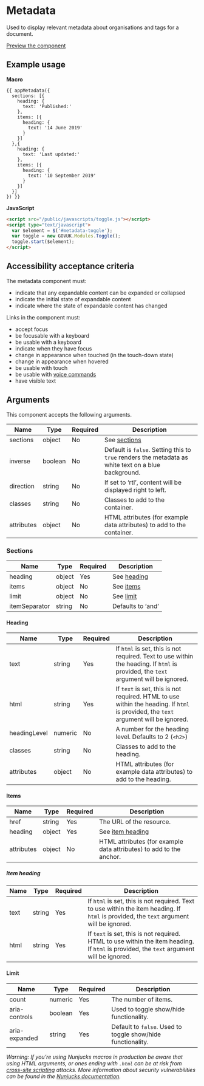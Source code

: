 # Metadata

Used to display relevant metadata about organisations and tags for a document.

[Preview the component](https://govuk-website-prototype.herokuapp.com/components/metadata/)

## Example usage

**Macro**
```
{{ appMetadata({
  sections: [{
    heading: {
      text: 'Published:'
    },
    items: [{
      heading: {
        text: '14 June 2019'
      }
    }]
  },{
    heading: {
      text: 'Last updated:'
    },
    items: [{
      heading: {
        text: '10 September 2019'
      }
    }]
  }]
}) }}
```

**JavaScript**
```html
<script src="/public/javascripts/toggle.js"></script>
<script type="text/javascript">
  var $element = $('#metadata-toggle');
  var toggle = new GOVUK.Modules.Toggle();
  toggle.start($element);
</script>
```

## Accessibility acceptance criteria

The metadata component must:

- indicate that any expandable content can be expanded or collapsed
- indicate the initial state of expandable content
- indicate where the state of expandable content has changed

Links in the component must:

- accept focus
- be focusable with a keyboard
- be usable with a keyboard
- indicate when they have focus
- change in appearance when touched (in the touch-down state)
- change in appearance when hovered
- be usable with touch
- be usable with [voice commands](https://www.w3.org/WAI/perspectives/voice.html)
- have visible text

## Arguments

This component accepts the following arguments.

|Name|Type|Required|Description|
|---|---|---|---|
|sections|object|No|See [sections](#sections)|
|inverse|boolean|No|Default is `false`. Setting this to `true` renders the metadata as white text on a blue background.|
|direction|string|No|If set to ‘rtl’, content will be displayed right to left.|
|classes|string|No|Classes to add to the container.|
|attributes|object|No|HTML attributes (for example data attributes) to add to the container.|

### Sections

|Name|Type|Required|Description|
|---|---|---|---|
|heading|object|Yes|See [heading](#heading)|
|items|object|No|See [items](#items)|
|limit|object|No|See [limit](#limit)|
|itemSeparator|string|No|Defaults to ‘and’|

#### Heading

|Name|Type|Required|Description|
|---|---|---|---|
|text|string|Yes|If `html` is set, this is not required. Text to use within the heading. If `html` is provided, the `text` argument will be ignored.|
|html|string|Yes|If `text` is set, this is not required. HTML to use within the heading. If `html` is provided, the `text` argument will be ignored.|
|headingLevel|numeric|No|A number for the heading level. Defaults to 2 (`<h2>`)|
|classes|string|No|Classes to add to the heading.|
|attributes|object|No|HTML attributes (for example data attributes) to add to the heading.|

#### Items

|Name|Type|Required|Description|
|---|---|---|---|
|href|string|Yes|The URL of the resource.|
|heading|object|Yes|See [item heading](#item-heading)|
|attributes|object|No|HTML attributes (for example data attributes) to add to the anchor.|

##### Item heading

|Name|Type|Required|Description|
|---|---|---|---|
|text|string|Yes|If `html` is set, this is not required. Text to use within the item heading. If `html` is provided, the `text` argument will be ignored.|
|html|string|Yes|If `text` is set, this is not required. HTML to use within the item heading. If `html` is provided, the `text` argument will be ignored.|

#### Limit

|Name|Type|Required|Description|
|---|---|---|---|
|count|numeric|Yes|The number of items.|
|aria-controls|boolean|Yes|Used to toggle show/hide functionality.|
|aria-expanded|string|Yes|Default to `false`. Used to toggle show/hide functionality.|

*Warning: If you’re using Nunjucks macros in production be aware that using HTML arguments, or ones ending with `.html` can be at risk from [cross-site scripting](https://en.wikipedia.org/wiki/Cross-site_scripting) attacks. More information about security vulnerabilities can be found in the [Nunjucks documentation](https://mozilla.github.io/nunjucks/api.html#user-defined-templates-warning).*
